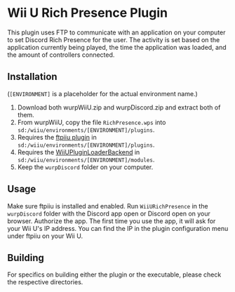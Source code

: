 # Wii U Rich Presence Plugin

This plugin uses FTP to communicate with an application on your computer to set Discord Rich Presence for the user. The activity is set based on the application currently being played, the time the application was loaded, and the amount of controllers connected.

## Installation
(`[ENVIRONMENT]` is a placeholder for the actual environment name.)

1. Download both wurpWiiU.zip and wurpDiscord.zip and extract both of them.
2. From wurpWiiU, copy the file `RichPresence.wps` into `sd:/wiiu/environments/[ENVIRONMENT]/plugins`.
3. Requires the [ftpiiu plugin](https://github.com/wiiu-env/ftpiiu_plugin) in `sd:/wiiu/environments/[ENVIRONMENT]/plugins`.
4. Requires the [WiiUPluginLoaderBackend](https://github.com/wiiu-env/WiiUPluginLoaderBackend) in `sd:/wiiu/environments/[ENVIRONMENT]/modules`.
5. Keep the `wurpDiscord` folder on your computer.

## Usage
Make sure ftpiiu is installed and enabled. Run `WiiURichPresence` in the `wurpDiscord` folder with the Discord app open or Discord open on your browser. Authorize the app. The first time you use the app, it will ask for your Wii U's IP address. You can find the IP in the plugin configuration menu under ftpiiu on your Wii U.

## Building
For specifics on building either the plugin or the executable, please check the respective directories.
